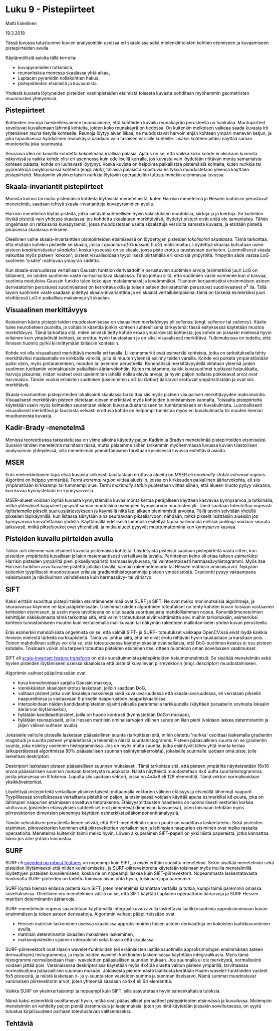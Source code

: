 ﻿---
title: Luku 9 - Pistepiirteet
author: Matti Eskelinen
date: 19.3.2018
title-prefix: TIES411
lang: fi
css: style.css
---

<!--# Pistepiirteet-->

Tässä luvussa tutustumme kuvien analysointiin useissa eri skaaloissa sekä
mielenkiintoisten kohtien etsimiseen ja kuvaamiseen pistepiirteiden avulla.

Käytännöllisiä asioita tällä kerralla:

* kuvapyramidien tutkimista,
* reunanhakua monessa skaalassa yhtä aikaa,
* Laplacen pyramidin nollakohtien hakua,
* pistepiirteiden etsimistä ja kuvaamista.

Yhdestä kuvasta löytyneiden pisteiden vastinpisteiden etsimistä toisesta kuvasta
pohditaan myöhemmin geometristen muunnosten yhteydessä.

## Pistepiirteet

Kohteiden reunoja haeskellessamme huomasimme, että kohteiden kuvailu reunakäyrän
perusteella on hankalaa. Muotopiirteet soveltuvat kuvailemaan lähinnä kohteita,
joiden koko reunakäyrä on tiedossa. On kuitenkin melkoisen vaikeaa saada
kuvasta irti yhtenäinen reuna tietylle kohteelle. Reunoja löytyy aivan liikaa,
ne muodostavat harvoin ehjän kohteen ympäri menevän ketjun, ja joka tapauksessa
hyödyllinen reunakäyrä saadaan vain tasaisen värisille kohteille. Lisäksi
kohteen pitäisi näyttää saman muotoiselta joka suunnasta.

Seuraava idea on kuvailla kohdetta kokoelmana irrallisia palasia. Ajatus on se,
että vaikka koko kohde ei olisikaan kunnolla näkyvissä ja vaikka kohde olisi eri
asennossa kuin edellisellä kerralla, jos kuvasta vain löydetään riittävän monta
samanlaista kohteen palasta, kohde on luultavasti löytynyt. Koska kuvista on
helpointa paikallistaa pistemäisiä kohteita, kuten nurkkia tai pyöreähköjä
möykkymäisiä kohteita (engl. *blob*), tällaisia palasista koostuvia esityksiä
muodostetaan yleensä käyttäen *pistepiirteitä*. Muutamiin yksinkertaisiin
nurkkia löytäviin operaatioihin tutustuimmekin aiemmassa luvussa.

## Skaala-invariantit pistepiirteet

Monista kulmia tai muita pistemäisiä kohteita löytävistä menetelmistä, kuten
Harrisin menetelmä ja Hessen matriisiin perustuvat menetelmät, saadaan tehtyä
skaala-invariantteja kuvapyramidien avulla.

Harrisin menetelmä löytää pisteitä, jotka sietävät suhteellisen hyvin
valaistuksen muutoksia, siirtoja ja ja kiertoja. Se kuitenkin löytää pisteitä
vain yhdessä skaalassa: jos kohdetta skaalataan merkittävästi, löydetyt pisteet
eivät enää ole samanlaisia. Tähän ongelmaan on ratkaisuna kuvapyramidi, jossa
muodostetaan useita skaalattuja versioita samasta kuvasta, ja etsitään pisteitä
jokaisessa skaalassa erikseen.

Oleellinen vaihe skaala-invarianttien pistepiirteiden etsimisessä on löydettyjen
pisteiden *lokalisointi skaalassa*. Tämä tarkoittaa, että etsitään kullekin
pisteelle se skaala, jossa *Laplacian-of-Gaussian* (LoG) maksimoituu. Löydettyä
skaalaa kutsutaan usein pisteen *karakteristiseksi skaalaksi*, koska kyseessä on
se skaala, jossa piste erottuu taustastaan parhaiten. Luonnollisesti skaala
vaikuttaa myös pisteen 'kokoon'; pisteet visualisoidaan tyypillisesti
piirtämällä eri kokoisia ympyröitä. Ympyrän säde vastaa LoG-suotimen 'sisälle'
mahtuvan ympyrän sädettä.

Kun skaala-avaruudessa vertaillaan Gaussin funktion derivaattoihin perustuvien
suotimien arvoja (esimerkiksi juuri LoG on tällainen), on näiden suotimien vaste
normalisoitava skaalassa. Tämä johtuu siitä, että suotimien vaste vaimenee kun
$\sigma$ kasvaa; suotimia moduloiva Gaussin funktio tulee koko ajan matalammaksi
ja leveämmäksi. Tilanteen korjaamiseksi ensimmäisen asteen derivaattoihin
perustuvat suodinvasteet on kerrottava $\sigma$:lla ja toisen asteen
derivaattoihin perustuvat suodinvasteet $\sigma^2$:lla. Tällä tavoin suotimien
vaste saadaan pidettyä skaala-invarianttina ja eri skaalat vertailukelpoisina;
tämä on tärkeää esimerkiksi juuri etsittäessä LoG:n paikallisia maksimeja yli
skaalan.

## Visuaalinen merkittävyys

Keskeinen käsite pistepiirteiden muodostamisessa on visuaalinen *merkittävyys*
eli *salienssi* (engl. *salience* tai *saliency*). Käsite tulee neurotieteen
puolelta, ja voitaisiin kääntää jonkin kohteen suhteellisena tärkeytenä; tässä
esityksessä käytetään muotoa *merkittävyys*. Tämä tarkoittaa sitä, miten
selvästi tietty kohde eroaa ympäröivistä kohteista; jos kohde on jossakin
mielessä hyvin erilainen kuin ympäröivät kohteet, se erottuu hyvin taustastaan
ja on siksi visuaalisesti merkittävä. Tutkimuksissa on todettu, että ihmisen
huomio  pyrkii kiinnittymään tällaisiin kohteisiin.

Kohde voi olla visuaalisesti merkittävä monella eri tavalla. Liikennemerkit ovat
esimerkki kohteista, jotka on tarkoituksella tehty merkittäviksi maalaamalla ne
kirkkailla väreillä, joita ei muuten yleensä esiinny teiden varsilla. Kohde voi
poiketa ympäristöstään paitsi värin, myös pintarakenteen, muodon tai asennon
perusteella. Konenäössä merkittävyydellä viitataan yleensä jonkin suotimen
tuottamiin voimakkaisiin paikallisiin ääriarvokohtiin. Kuten muistamme, kaikki
kuvasuotimet tuottavat huipukkaita, harvoja jakaumia; niiden vasteet ovat
useimmiten lähellä nollaa olevia arvoja, ja hyvin paljon nollasta poikkeavat
arvot ovat harvinaisia. Tämän vuoksi erilaisten suotimien (useimmiten *LoG* tai
*Gabor*) ääriarvot erottuvat ympäristöstään ja ovat siis merkittäviä.

Skaala-invarianttien pistepiirteiden lokalisointi skaalassa tarkoittaa siis myös
pisteen visuaalisen merkittävyyden maksimointia. Visuaalisesti merkittävän
pisteen oletetaan olevan merkittävä myös kohteiden tunnistamisen kannalta.
Toisaalta pistepiirteitä käytetään usein myös kohteiden seurantaan videon
kuvaruudusta toiseen tai tunnistamiseen eri kuvakulmista. Luonnollisesti
visuaalisesti merkittävä ja taustasta selvästi erottuva kohde on helpompi
tunnistaa myös eri kuvakulmasta tai muuten hieman muuttuneesta kuvasta.

## Kadir-Brady -menetelmä

Monissa teoreettisissa tarkasteluissa on viime aikoina käytetty paljon Kadirin
ja Bradyn menetelmää pistepiirteiden etsimiseksi. Suosion tähden menetelmä
mainitaan tässä, mutta palaamme siihen tarkemmin myöhemmässä luvussa kuvien
tilastollisen analysoinnin yhteydessä, sillä menetelmän ymmärtämiseen tarvitaan
kyseisessä luvussa esiteltäviä asioita.

## MSER

Eräs mielenkiintoinen tapa etsiä kuvasta selkeästi taustastaan erottuvia alueita
on MSER eli *maximally stable extremal regions*. Algoritmi on helppo ymmärtää.
Termi *extremal region* viittaa alueisiin, joissa on kirkkauden paikallinen
ääriarvokohta, eli siis ympäristöään kirkkaampi tai tummempi alue. Termi
*maximally stable* puolestaan viittaa siihen, että alueen muoto pysyy vakaana,
kun kuvaa kynnystetään eri kynnysarvoilla.

MSER-alueet voidaan löytää kuvasta kynnystämällä kuvaa monta kertaa peräjälkeen
käyttäen kasvavaa kynnysarvoa ja tutkimalla, mitkä yhtenäiset kappaleet pysyvät
saman muotoisina useimpien kynnysarvon muutosten yli. Tämä saadaan toteutettua
nopeasti *lajittelemalla* pikselit suuruusjärjestykseen ja käymällä niitä läpi
alkaen pienimmistä arvoista. Tällä tavoin selvitään yhdellä pikselien
läpikäynnillä; kun listassa siirrytään aina seuraavaan pikseliarvoon, nähdään,
mitkä pikselit lisättäisiin alueisiin jos kynnysarvoa kasvatettaisiin yhdellä.
Käyttämällä edellisellä luennolla esiteltyä tapaa hallinnoida erillisiä joukkoja
voidaan seurata jatkuvasti, mitkä pikselijoukot ovat yhtenäisiä, ja mitkä alueet
pysyvät muuttumattomina kun kynnysarvo kasvaa.

## Pisteiden kuvailu piirteiden avulla

Tähän asti olemme vain etsineet kuvasta pistemäisiä kohteita. Löydetyistä
pisteistä saadaan pistepiirteitä vasta sitten, kun pisteiden ympäristöä
kuvaillaan jollakin matemaattisesti vertailtavalla tavalla. Perinteinen keino
oli ottaa talteen esimerkiksi Harrisin pisteiden ympäriltä pieni
pikseliympäristö harmaasävykuvana, tai vaihtoehtoisesti harmaasävyhistogrammi.
Myös itse Harrisin funktion arvo kuvailee pistettä jollakin tavalla, samoin
rakennetensorin tai Hessen matriisin ominaisarvot. Nykyään kuitenkin
tyypillisesti muodostetaan erilaisia gradienttihistogrammeja pisteen
ympäristöstä. Gradientti pysyy vakaampana valaistuksen ja näkökulman
vaihdellessa kuin harmaasävy- tai väriarvo.

## SIFT

Kaksi erittäin suosittua pistepiirteiden etsintämenetelmää ovat SURF ja SIFT. Ne
ovat melko monimutkaisia algoritmeja, ja seuraavassa käymme ne läpi
pääpiirteissään.  Useimmat näiden algoritmien toteutukset on tehty kahden kuvan
toisiaan vastaavien kohteiden etsimiseen, ja usein myös tavoitteena on ollut
saada suoritusajasta mahdollisimman nopea. Konenäkömenetelmien kehittäjän
näkökulmasta tämä tarkoittaa sitä, että valmiit toteutukset eivät välttämättä
sovi muihin tarkoituksiin, esimerkiksi kohteen tunnistamiseen muuten kuin
vertailemalla mallikuvaan tai näkymän rakenteen mallintamiseen yhden kuvan
perusteella.

Eräs esimerkki mahdollisista ongelmista on se, että valmiit SIFT- ja SURF-
toteutukset vaikkapa OpenCV:ssä eivät löydä kaikkia ihmisen mielestä tärkeitä
nurkkapisteitä. Tämä voi johtua siitä, että ne eivät erotu riittävän hyvin
taustastaan ja karsitaan pois. Toinen mahdollinen selitys voi olla se, että
toteutuksessa käytetyt skaalat ovat sellaisia, että DoG-suotimen keskus ei osu
pisteen kohdalle. Toisinaan voikin olla tarpeen toteuttaa pisteiden etsiminen
itse, ottaen huomioon oman sovelluksen vaatimukset.

SIFT eli [scale-invariant feature transform] on eräs suosituimmista
pistepiirteiden hakumenetelmistä. Se sisältää menetelmän sekä hyvien pisteiden
löytämiseen useissa skaaloissa että pisteitä kuvailevan piirrevektorin
(engl. *descriptor*) muodostamiseen.

Algoritmin vaiheet pääpiirteissään ovat

* kuva konvolvoidaan sarjalla Gaussin maskeja,
* vierekkäisten skaalojen erotus lasketaan, jolloin saadaan DoG,
* valitaan pisteet jotka ovat lokaaleja maksimeja sekä kuva-avaruudessa että
  skaala-avaruudessa, eli verrataan pikseliä naapureihinsa ja vastaavaan 9
  pikselin naapurustoon naapuriskaaloissa,
* interpoloidaan näiden kandidaattipisteiden sijainti pikseliä paremmalla
  tarkkuudella (käyttäen paraabelin sovitusta lokaalin ääriarvon löytämiseksi),
* hylätään kandidaattipisteet, joilla on huono kontrasti (kynnystetään DoG:n
  mukaan),
* hylätään reunapikselit, joille Hessen matriisin ominaisarvojen välinen suhde 
  on liian pieni (voidaan laskea determinantin ja jäljen välisen suhteen 
  avulla).

Jokaiselle valitulle pisteelle lasketaan pääasiallinen suunta (tarkoittaen sitä,
mihin oletettu 'nurkka' osoittaa) laskemalla gradientin magnitudi ja suunta
pisteen ympäristössä ja tekemällä näistä suuntahistogrammi. Pisteen
pääasiallinen suunta on se gradientin suunta, joka esiintyy useimmin
histogrammissa. Jos on myös muita suuntia, jotka esiintyvät lähes yhtä monta
kertaa (alkuperäisessä algoritmissa 80% pääasiallisen suunnan
esiintymiskerroista), jokaiselle suunnalle luodaan oma piste, jolle lasketaan
deskriptori.

Deskriptori lasketaan pisteen pääasiallisen suunnan mukaisesti. Tämä tarkoittaa
sitä, että pisteen ympäriltä näytteistetään 16x16 arvoa pääasiallisen suunnan
mukaan kierretystä ruudukosta. Näistä näytteistä muodostetaan 4x4 uutta
suuntahistogrammia, joista jokaisessa on 8 lokeroa. Lopulta siis saadaan
vektori, jossa on 4x4x8 eli 128 elementtiä. Tämä vektori normalisoidaan
yksikkövektoriksi.

Löydettyjä pistepiirteitä vertaillaan yksinkertaisesti mittaamalla vektorien
välinen etäisyys ja etsimällä lähimmät naapurit. Tyypillisessä sovelluksessa
vertailtavia pisteitä on paljon, ja etsimisessä voidaan käyttää apuna
esimerkiksi kd-puuta, joka on lähimpien naapurien etsimiseen soveltuva
tietorakenne. Etäisyysmittausten haasteena on luonnollisesti vektorien korkea
ulottuvuus (pisteiden etäisyyksien suhteelliset erot pienenevät dimension
kasvaessa), joten toisinaan tehdään myös piirrevektorien dimension pienennys
käyttäen esimerkiksi pääkomponenttianalyysiä.

Tämän selostuksen perusteella lienee selvää, että SIFT-menetelmän suurin puute
on vaadittava laskentateho. Sekä pisteiden etsiminen, piirrevektorien luominen
että piirrevektorien vertaileminen ja lähimpien naapurien etsiminen ovat melko
raskaita operaatioita. Menetelmä kuitenkin toimii melko hyvin. Löwen
alkuperäinen SIFT-paperi on yksi niistä papereista, jotka kannattaa lukea jos
aihe yhtään kiinnostaa.

[scale-invariant feature transform]:
http://en.wikipedia.org/wiki/Scale-invariant_feature_transform

## SURF

SURF eli [speeded up robust features] on nopeampi kuin SIFT, ja myös erittäin
suosittu menetelmä. Sekin sisältää menetelmän sekä pisteiden löytämiseksi että
niiden kuvailemiseksi, ja SURF-piirrevektoreita käytetään toisinaan myös muilla
menetelmillä löydettyjen pisteiden kuvailemiseen, koska ne on nopeampi laskea
kuin SIFT-piirrevektorit. Nopeammasta laskentatavasta huolimatta SURF-piirteiden
on todettu toimivan aivan yhtä hyvin, toisinaan jopa paremmin.

SURF löytää hieman erilaisia pisteitä kuin SIFT, joten menetelmiä kannattaa
vertailla ja tutkia, kumpi toimii paremmin omassa sovelluksessa. Oleellinen ero
menetelmien välillä on se, että SIFT käyttää Laplacen operaattorin ääriarvoja
ja SURF Hessen matriisin determinantin ääriarvoja.

SURF-menetelmän nopeus saavutetaan käyttämällä integraalikuvan avulla
laskettavia laatikkosuotimia approksimoimaan kuvan ensimmäisen ja toisen
asteen derivaattoja. Algoritmin vaiheet pääpiirteissään ovat

* Hessen matriisin laskeminen useissa skaaloissa approksimoiden toisen asteen
  derivaattoja eri kokoisten laatikkosuotimien avulla,
* matriisin determinantin lokaalien maksimien laskeminen,
* maksimipisteiden sijainnin interpolointi sekä tilassa että skaalassa.

SURF-piirrevektorit ovat Haarin wavelet-funktioiden (eli eräänlaisten
laatikkosuotimilla approksimoitujen ensimmäisen asteen derivaattojen)
histogrammeja, ja myös näiden wavelet-funktioiden laskemisessa käytetään
integraalikuvia. Myös tämä histogrammi normalisoidaan Haar-
wavelettien pääasiallisen suunnan mukaan. Jos suunnalla ei ole merkitystä,
normalisointi voidaan jättää pois. Varsinaisessa deskriptorissa käytetään myös
4x4:ää aluetta valitun pisteen ympärillä, tarvittaessa normalisoituna
pääasiallisen suunnan mukaan. Jokaisesta pienemmästä laatikosta kerätään Haarin
wavelet-funktioiden vasteet 5x5 pisteestä, ja näistä lasketaan x- ja
y-suuntaisten vasteiden summa ja summan itseisarvo. Nämä summat muodostavat
varsinaisen piirrevektorin arvot, joten yhteensä saadaan 4x4x4 eli 64
elementtiä.

Vaikka SURF on yksinkertaisempi ja nopeampi kuin SIFT, sillä saavutetaan hyvin
samankaltaisia tuloksia.

Nämä kaksi esimerkkiä osoittanevat hyvin, mitkä ovat pääasialliset periaatteet
pistepiirteiden etsinnässä ja kuvailussa. Molempiin menetelmiin on kehitelty
paljon pieniä parannuksia ja laajennuksia, joten jos niitä käytetään jossakin
sovelluksessa, on syytä tutustua kirjallisuuteen parhaan toteutustavan
valitsemiseksi.

[speeded up robust features]: http://en.wikipedia.org/wiki/SURF

## Tehtäviä
